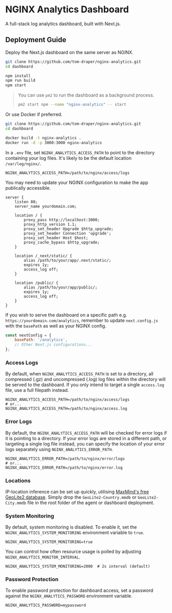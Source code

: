 # NGINX Analytics Dashboard

A full-stack log analytics dashboard, built with Next.js.

## Deployment Guide

Deploy the Next.js dashboard on the same server as NGINX.

```bash
git clone https://github.com/tom-draper/nginx-analytics.git
cd dashboard

npm install
npm run build
npm start
```

> You can use `pm2` to run the dashboard as a background process.
> ```bash
> pm2 start npm --name "nginx-analytics" -- start
> ```

Or use Docker if preferred.

```bash
git clone https://github.com/tom-draper/nginx-analytics.git
cd dashboard

docker build -t nginx-analytics .
docker run -d -p 3000:3000 nginx-analytics
```

In a `.env` file, set `NGINX_ANALYTICS_ACCESS_PATH` to point to the directory containing your log files. It's likely to be the default location `/var/log/nginx/`.

```env
NGINX_ANALYTICS_ACCESS_PATH=/path/to/nginx/access/logs
```

You may need to update your NGINX configuration to make the app publically accessible.

```nginx
server {
    listen 80;
    server_name yourdomain.com;

    location / {
        proxy_pass http://localhost:3000;
        proxy_http_version 1.1;
        proxy_set_header Upgrade $http_upgrade;
        proxy_set_header Connection 'upgrade';
        proxy_set_header Host $host;
        proxy_cache_bypass $http_upgrade;
    }

    location /_next/static/ {
        alias /path/to/your/app/.next/static/;
        expires 1y;
        access_log off;
    }

    location /public/ {
        alias /path/to/your/app/public/;
        expires 1y;
        access_log off;
    }
}
```

If you wish to serve the dashboard on a specific path e.g. `https://yourdomain.com/analytics`, remember to update `next.config.js` with the `basePath` as well as your NGINX config.

```js
const nextConfig = {
    basePath: '/analytics',
    // Other Next.js configurations...
};
```

### Access Logs

By default, when `NGINX_ANALYTICS_ACCESS_PATH` is set to a directory, all compressed (.gz) and uncompressed (.log) log files within the directory will be served to the dashboard. If you only intend to target a single `access.log` file, use a full filepath instead.

```env
NGINX_ANALYTICS_ACCESS_PATH=/path/to/nginx/access/logs
# or...
NGINX_ANALYTICS_ACCESS_PATH=/path/to/nginx/access.log
```

### Error Logs

By default, the `NGINX_ANALYTICS_ACCESS_PATH` will be checked for error logs if it is pointing to a directory. If your error logs are stored in a different path, or targeting a single log file instead, you can specify the location of your error logs separately using `NGINX_ANALYTICS_ERROR_PATH`.

```env
NGINX_ANALYTICS_ERROR_PATH=/path/to/nginx/error/logs
# or...
NGINX_ANALYTICS_ERROR_PATH=/path/to/nginx/error.log
```

### Locations

IP-location inference can be set up quickly, utilising <a href="https://www.maxmind.com/en/home">MaxMind's free GeoLite2 database</a>. Simply drop the `GeoLite2-Country.mmdb` or `GeoLite2-City.mmdb` file in the root folder of the agent or dashboard deployment.

### System Monitoring

By default, system monitoring is disabled. To enable it, set the `NGINX_ANALYTICS_SYSTEM_MONITORING` environment variable to `true`.

```env
NGINX_ANALYTICS_SYSTEM_MONITORING=true
```

You can control how often resource usage is polled by adjusting `NGINX_ANALYTICS_MONITOR_INTERVAL`.

```env
NGINX_ANALYTICS_SYSTEM_MONITORING=2000  # 2s interval (default)
```

### Password Protection

To enable password protection for dashboard access, set a password against the `NGINX_ANALYTICS_PASSWORD` environment variable.

```env
NGINX_ANALYTICS_PASSWORD=mypassword
```

